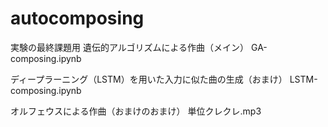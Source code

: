 # autocomposing
実験の最終課題用
遺伝的アルゴリズムによる作曲（メイン）
GA-composing.ipynb

ディープラーニング（LSTM）を用いた入力に似た曲の生成（おまけ）
LSTM-composing.ipynb

オルフェウスによる作曲（おまけのおまけ）
単位クレクレ.mp3
